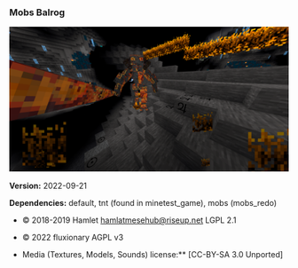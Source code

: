 ### Mobs Balrog
![Mobs Balrog's screenshot](screenshot.png)  

**Version:** 2022-09-21

**Dependencies:** default, tnt (found in minetest_game), mobs (mobs_redo)  

* © 2018-2019 Hamlet <hamlatmesehub@riseup.net> LGPL 2.1
* © 2022 fluxionary AGPL v3

* Media (Textures, Models, Sounds) license:** [CC-BY-SA 3.0 Unported]
